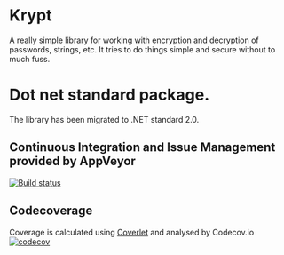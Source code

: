 # Krypt
A really simple library for working with encryption and decryption of passwords, strings, etc.
It tries to do things simple and secure without to much fuss.

# Dot net standard package.
The library has been migrated to .NET standard 2.0.

## Continuous Integration and Issue Management provided by AppVeyor
[![Build status](https://ci.appveyor.com/api/projects/status/m86wwh6f5w8d9x6s/branch/master?svg=true)](https://ci.appveyor.com/project/TLogik/krypt/branch/master)

## Codecoverage 
Coverage is calculated using [Coverlet](https://github.com/tonerdo/coverlet) and analysed by Codecov.io   
[![codecov](https://codecov.io/gh/TLogik/Krypt/branch/master/graph/badge.svg)](https://codecov.io/gh/TLogik/Krypt)


